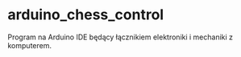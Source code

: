 # arduino_chess_control
Program na Arduino IDE będący łącznikiem elektroniki i mechaniki z komputerem.
